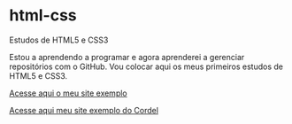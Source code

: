 # html-css
 Estudos de HTML5 e CSS3

Estou a aprendendo a programar e agora aprenderei a gerenciar repositórios com o GitHub. Vou colocar aqui os meus primeiros estudos de HTML5 e CSS3.

<a href="https://arthascode.github.io/html-css/exerc%C3%ADcios/desafios/Desafio10/index.html">Acesse aqui o meu site exemplo</a>

<a href="https://arthascode.github.io/Projeto-cordel/">Acesse aqui meu site exemplo do Cordel</a>